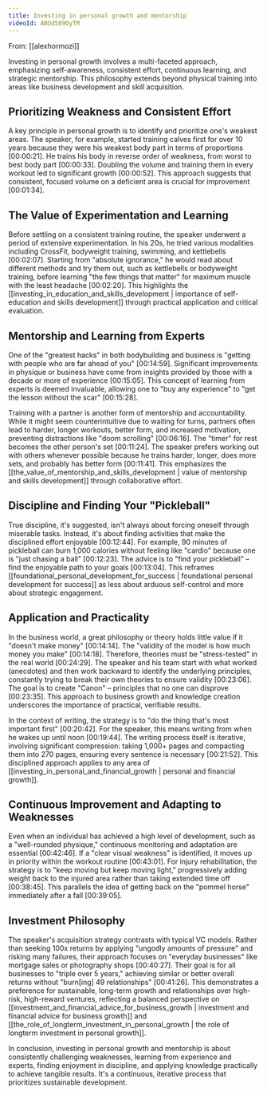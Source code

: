 ```yaml
---
title: Investing in personal growth and mentorship
videoId: ABOd589OyTM
---
```


From: [[alexhormozi]] <br/> 

Investing in personal growth involves a multi-faceted approach, emphasizing self-awareness, consistent effort, continuous learning, and strategic mentorship. This philosophy extends beyond physical training into areas like business development and skill acquisition.

## Prioritizing Weakness and Consistent Effort
A key principle in personal growth is to identify and prioritize one's weakest areas. The speaker, for example, started training calves first for over 10 years because they were his weakest body part in terms of proportions <a class="yt-timestamp" data-t="00:00:21">[00:00:21]</a>. He trains his body in reverse order of weakness, from worst to best body part <a class="yt-timestamp" data-t="00:00:33">[00:00:33]</a>. Doubling the volume and training them in every workout led to significant growth <a class="yt-timestamp" data-t="00:00:52">[00:00:52]</a>. This approach suggests that consistent, focused volume on a deficient area is crucial for improvement <a class="yt-timestamp" data-t="00:01:34">[00:01:34]</a>.

## The Value of Experimentation and Learning
Before settling on a consistent training routine, the speaker underwent a period of extensive experimentation. In his 20s, he tried various modalities including CrossFit, bodyweight training, swimming, and kettlebells <a class="yt-timestamp" data-t="00:02:07">[00:02:07]</a>. Starting from "absolute ignorance," he would read about different methods and try them out, such as kettlebells or bodyweight training, before learning "the few things that matter" for maximum muscle with the least headache <a class="yt-timestamp" data-t="00:02:20">[00:02:20]</a>. This highlights the [[investing_in_education_and_skills_development | importance of self-education and skills development]] through practical application and critical evaluation.

## Mentorship and Learning from Experts
One of the "greatest hacks" in both bodybuilding and business is "getting with people who are far ahead of you" <a class="yt-timestamp" data-t="00:14:59">[00:14:59]</a>. Significant improvements in physique or business have come from insights provided by those with a decade or more of experience <a class="yt-timestamp" data-t="00:15:05">[00:15:05]</a>. This concept of learning from experts is deemed invaluable, allowing one to "buy any experience" to "get the lesson without the scar" <a class="yt-timestamp" data-t="00:15:28">[00:15:28]</a>.

Training with a partner is another form of mentorship and accountability. While it might seem counterintuitive due to waiting for turns, partners often lead to harder, longer workouts, better form, and increased motivation, preventing distractions like "doom scrolling" <a class="yt-timestamp" data-t="00:06:16">[00:06:16]</a>. The "timer" for rest becomes the other person's set <a class="yt-timestamp" data-t="00:11:24">[00:11:24]</a>. The speaker prefers working out with others whenever possible because he trains harder, longer, does more sets, and probably has better form <a class="yt-timestamp" data-t="00:11:41">[00:11:41]</a>. This emphasizes the [[the_value_of_mentorship_and_skills_development | value of mentorship and skills development]] through collaborative effort.

## Discipline and Finding Your "Pickleball"
True discipline, it's suggested, isn't always about forcing oneself through miserable tasks. Instead, it's about finding activities that make the disciplined effort enjoyable <a class="yt-timestamp" data-t="00:12:44">[00:12:44]</a>. For example, 90 minutes of pickleball can burn 1,000 calories without feeling like "cardio" because one is "just chasing a ball" <a class="yt-timestamp" data-t="00:12:23">[00:12:23]</a>. The advice is to "find your pickleball" – find the enjoyable path to your goals <a class="yt-timestamp" data-t="00:13:04">[00:13:04]</a>. This reframes [[foundational_personal_development_for_success | foundational personal development for success]] as less about arduous self-control and more about strategic engagement.

## Application and Practicality
In the business world, a great philosophy or theory holds little value if it "doesn't make money" <a class="yt-timestamp" data-t="00:14:14">[00:14:14]</a>. The "validity of the model is how much money you make" <a class="yt-timestamp" data-t="00:14:18">[00:14:18]</a>. Therefore, theories must be "stress-tested" in the real world <a class="yt-timestamp" data-t="00:24:29">[00:24:29]</a>. The speaker and his team start with what worked (anecdotes) and then work backward to identify the underlying principles, constantly trying to break their own theories to ensure validity <a class="yt-timestamp" data-t="00:23:06">[00:23:06]</a>. The goal is to create "Canon" – principles that no one can disprove <a class="yt-timestamp" data-t="00:23:35">[00:23:35]</a>. This approach to business growth and knowledge creation underscores the importance of practical, verifiable results.

In the context of writing, the strategy is to "do the thing that's most important first" <a class="yt-timestamp" data-t="00:20:42">[00:20:42]</a>. For the speaker, this means writing from when he wakes up until noon <a class="yt-timestamp" data-t="00:19:44">[00:19:44]</a>. The writing process itself is iterative, involving significant compression: taking 1,000+ pages and compacting them into 270 pages, ensuring every sentence is necessary <a class="yt-timestamp" data-t="00:21:52">[00:21:52]</a>. This disciplined approach applies to any area of [[investing_in_personal_and_financial_growth | personal and financial growth]].

## Continuous Improvement and Adapting to Weaknesses
Even when an individual has achieved a high level of development, such as a "well-rounded physique," continuous monitoring and adaptation are essential <a class="yt-timestamp" data-t="00:42:46">[00:42:46]</a>. If a "clear visual weakness" is identified, it moves up in priority within the workout routine <a class="yt-timestamp" data-t="00:43:01">[00:43:01]</a>. For injury rehabilitation, the strategy is to "keep moving but keep moving light," progressively adding weight back to the injured area rather than taking extended time off <a class="yt-timestamp" data-t="00:38:45">[00:38:45]</a>. This parallels the idea of getting back on the "pommel horse" immediately after a fall <a class="yt-timestamp" data-t="00:39:05">[00:39:05]</a>.

## Investment Philosophy
The speaker's acquisition strategy contrasts with typical VC models. Rather than seeking 100x returns by applying "ungodly amounts of pressure" and risking many failures, their approach focuses on "everyday businesses" like mortgage sales or photography shops <a class="yt-timestamp" data-t="00:40:27">[00:40:27]</a>. Their goal is for all businesses to "triple over 5 years," achieving similar or better overall returns without "burn[ing] 49 relationships" <a class="yt-timestamp" data-t="00:41:26">[00:41:26]</a>. This demonstrates a preference for sustainable, long-term growth and relationships over high-risk, high-reward ventures, reflecting a balanced perspective on [[investment_and_financial_advice_for_business_growth | investment and financial advice for business growth]] and [[the_role_of_longterm_investment_in_personal_growth | the role of longterm investment in personal growth]].

In conclusion, investing in personal growth and mentorship is about consistently challenging weaknesses, learning from experience and experts, finding enjoyment in discipline, and applying knowledge practically to achieve tangible results. It's a continuous, iterative process that prioritizes sustainable development.